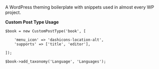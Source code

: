 A WordPress theming boilerplate with snippets used in almost every WP project.

**Custom Post Type Usage**
```
$book = new CustomPostType('book', [

	'menu_icon' => 'dashicons-location-alt',
	'supports' => ['title', 'editor'],

]);

$book->add_taxonomy('Language', 'Languages');
```

